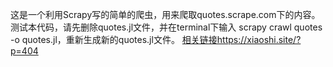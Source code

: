 这是一个利用Scrapy写的简单的爬虫，用来爬取quotes.scrape.com下的内容。测试本代码，请先删除quotes.jl文件，并在terminal下输入 scrapy crawl quotes -o quotes.jl，重新生成新的quotes.jl文件。 [相关链接https://xiaoshi.site/?p=404](https://xiaoshi.site/?p=404)
